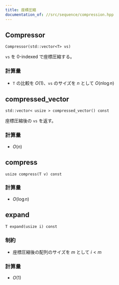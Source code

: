 ```yaml
---
title: 座標圧縮
documentation_of: //src/sequence/compression.hpp
---
```


## Compressor
```
Compressor(std::vector<T> vs)
```

`vs` を 0-indexed で座標圧縮する。

### 計算量
- `T` の比較を $O(1)$、`vs` のサイズを $n$ として $O(n \log n)$

## compressed_vector
```
std::vector< usize > compressed_vector() const
```
座標圧縮後の `vs` を返す。

### 計算量
- $O(n)$

## compress
```
usize compress(T v) const
```

### 計算量
- $O(\log n)$

## expand
```
T expand(usize i) const
```

### 制約
- 座標圧縮後の配列のサイズを $m$ として $i \lt m$

### 計算量
- $O(1)$
